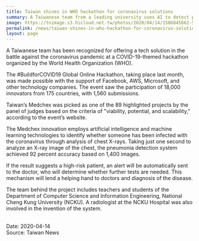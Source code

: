 ```yaml
---
title: Taiwan shines in WHO hackathon for coronavirus solutions
summary: A Taiwanese team from a leading university uses AI to detect potential COVID-19 patients
image: https://tnimage.s3.hicloud.net.tw/photos/2020/04/14/1586845662-5e9557debf915.jpg
permalink: /news/taiwan-shines-in-who-hackathon-for-coronavirus-solutions/
layout: page
---
```

A Taiwanese team has been recognized for offering a tech solution in the battle against the coronavirus pandemic at a COVID-19-themed hackathon organized by the World Health Organization (WHO).

The #BuildforCOVID19 Global Online Hackathon, taking place last month, was made possible with the support of Facebook, AWS, Microsoft, and other technology companies. The event saw the participation of 18,000 innovators from 175 countries, with 1,560 submissions.

Taiwan’s Medchex was picked as one of the 89 highlighted projects by the panel of judges based on the criteria of "viability, potential, and scalability," according to the event’s website.

The Medchex innovation employs artificial intelligence and machine learning technologies to identify whether someone has been infected with the coronavirus through analysis of chest X-rays. Taking just one second to analyze an X-ray image of the chest, the pneumonia detection system achieved 92 percent accuracy based on 1,400 images.

If the result suggests a high-risk patient, an alert will be automatically sent to the doctor, who will determine whether further tests are needed. This mechanism will lend a helping hand to doctors and diagnosis of the disease.

The team behind the project includes teachers and students of the Department of Computer Science and Information Engineering, National Cheng Kung University (NCKU). A radiologist at the NCKU Hospital was also involved in the invention of the system.

<br/>
Date: 2020-04-14
<br/>
Source: Taiwan News
